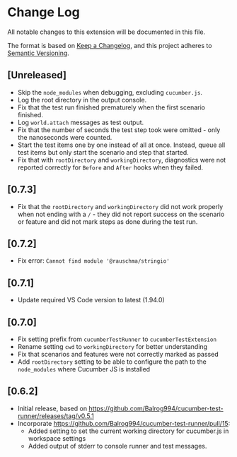 # Change Log

All notable changes to this extension will be documented in this file.

The format is based on [Keep a Changelog](https://keepachangelog.com/en/1.0.0/),
and this project adheres to [Semantic Versioning](https://semver.org/spec/v2.0.0.html).

## [Unreleased]

- Skip the `node_modules` when debugging, excluding `cucumber.js`.
- Log the root directory in the output console.
- Fix that the test run finished prematurely when the first scenario finished.
- Log `world.attach` messages as test output.
- Fix that the number of seconds the test step took were omitted - only the nanoseconds were counted.
- Start the test items one by one instead of all at once. Instead, queue all test items but only start the scenario and step that started.
- Fix that with `rootDirectory` and `workingDirectory`, diagnostics were not reported correctly for `Before` and `After` hooks when they failed.

## [0.7.3]

- Fix that the `rootDirectory` and `workingDirectory` did not work properly when not ending with a `/` - they did not report success on the scenario or feature and did not mark steps as done during the test run.

## [0.7.2]

- Fix error: `Cannot find module '@rauschma/stringio'`

## [0.7.1]

- Update required VS Code version to latest (1.94.0)

## [0.7.0]

- Fix setting prefix from `cucumberTestRunner` to `cucumberTestExtension`
- Rename setting `cwd` to `workingDirectory` for better understanding
- Fix that scenarios and features were not correctly marked as passed
- Add `rootDirectory` setting to be able to configure the path to the `node_modules` where Cucumber JS is installed

## [0.6.2]

- Initial release, based on <https://github.com/Balrog994/cucumber-test-runner/releases/tag/v0.5.1>
- Incorporate <https://github.com/Balrog994/cucumber-test-runner/pull/15>:
  - Added setting to set the current working directory for cucumber.js in workspace settings
  - Added output of stderr to console runner and test messages.
